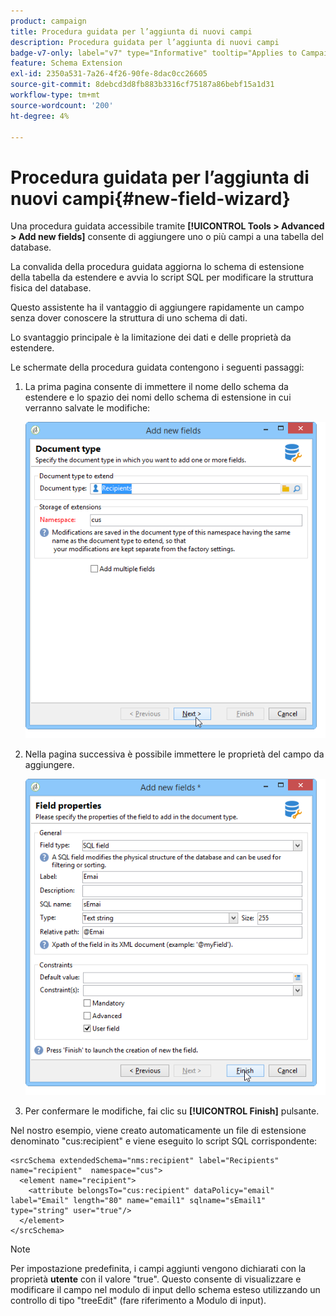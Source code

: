 ```yaml
---
product: campaign
title: Procedura guidata per l’aggiunta di nuovi campi
description: Procedura guidata per l’aggiunta di nuovi campi
badge-v7-only: label="v7" type="Informative" tooltip="Applies to Campaign Classic v7 only"
feature: Schema Extension
exl-id: 2350a531-7a26-4f26-90fe-8dac0cc26605
source-git-commit: 8debcd3d8fb883b3316cf75187a86bebf15a1d31
workflow-type: tm+mt
source-wordcount: '200'
ht-degree: 4%

---
```


# Procedura guidata per l’aggiunta di nuovi campi{#new-field-wizard}


Una procedura guidata accessibile tramite **[!UICONTROL Tools > Advanced > Add new fields]** consente di aggiungere uno o più campi a una tabella del database.

La convalida della procedura guidata aggiorna lo schema di estensione della tabella da estendere e avvia lo script SQL per modificare la struttura fisica del database.

Questo assistente ha il vantaggio di aggiungere rapidamente un campo senza dover conoscere la struttura di uno schema di dati.

Lo svantaggio principale è la limitazione dei dati e delle proprietà da estendere.

Le schermate della procedura guidata contengono i seguenti passaggi:

1. La prima pagina consente di immettere il nome dello schema da estendere e lo spazio dei nomi dello schema di estensione in cui verranno salvate le modifiche:

   ![](assets/d_ncs_integration_schema_addfield.png)

1. Nella pagina successiva è possibile immettere le proprietà del campo da aggiungere.

   ![](assets/d_ncs_integration_schema_addfield2.png)

1. Per confermare le modifiche, fai clic su **[!UICONTROL Finish]** pulsante.

Nel nostro esempio, viene creato automaticamente un file di estensione denominato &quot;cus:recipient&quot; e viene eseguito lo script SQL corrispondente:

```
<srcSchema extendedSchema="nms:recipient" label="Recipients" name="recipient"  namespace="cus">  
  <element name="recipient">    
    <attribute belongsTo="cus:recipient" dataPolicy="email" label="Email" length="80" name="email1" sqlname="sEmail1" type="string" user="true"/>  
  </element>
</srcSchema>
```

>[!NOTE]
>
>Per impostazione predefinita, i campi aggiunti vengono dichiarati con la proprietà **utente** con il valore &quot;true&quot;. Questo consente di visualizzare e modificare il campo nel modulo di input dello schema esteso utilizzando un controllo di tipo &quot;treeEdit&quot; (fare riferimento a Modulo di input).
